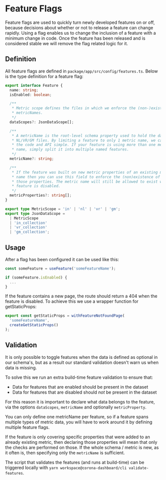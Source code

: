 # Feature Flags

Feature flags are used to quickly turn newly developed features on or off,
because decisions about whether or not to release a feature can change rapidly.
Using a flag enables us to change the inclusion of a feature with a minimum
change in code. Once the feature has been released and is considered stable we
will remove the flag related logic for it.

## Definition

All feature flags are defined in `package/app/src/config/features.ts`. Below is
the type definition for a feature flag:

```ts
export interface Feature {
  name: string;
  isEnabled: boolean;

  /**
   * Metric scope defines the files in which we enforce the (non-)existence of
   * metricNames.
   */
  dataScopes?: JsonDataScope[];

  /**
   * A metricName is the root-level schema property used to hold the data in the
   * NL/VR/GM files. By limiting a feature to only 1 metric name, we can keep
   * the code and API simple. If your feature is using more than one metric
   * name, simply split it into multiple named features.
   */
  metricName?: string;

  /**
   * If the feature was built on new metric properties of an existing metric
   * name then you can use this field to enforce the (non)existence of only
   * those properties. The metric name will still be allowed to exist when this
   * feature is disabled.
   */
  metricProperties?: string[];
}

export type MetricScope = 'in' | 'nl' | 'vr' | 'gm';
export type JsonDataScope =
  | MetricScope
  | 'in_collection'
  | 'vr_collection'
  | 'gm_collection';
```

## Usage

After a flag has been configured it can be used like this:

```ts
const someFeature = useFeature('someFeatureName');

if (someFeature.isEnabled) {
  ...
}
```

If the feature contains a new page, the route should return a 404 when the
feature is disabled. To achieve this we use a wrapper function for
getStaticProps:

```ts
export const getStaticProps = withFeatureNotFoundPage(
  'someFeatureName',
  createGetStaticProps()
);
```

## Validation

It is only possible to toggle features when the data is defined as optional in
our schema's, but as a result our standard validation doesn't warn us when data
is missing.

To solve this we run an extra build-time feature validation to ensure that:

- Data for features that are enabled should be present in the dataset
- Data for features that are disabled should _not_ be present in the dataset

For this reason it is important to declare what data belongs to the feature, via
the options `dataScopes`, `metricName` and optionally `metricProperty`.

You can only define one metricName per feature, so if a feature spans multiple
types of metric data, you will have to work around it by defining multiple
feature flags.

If the feature is only covering specific properties that were added to an
already existing metric, then declaring those properties will mean that only the
checks are performed on those. If the whole schema / metric is new, as it often
is, then specifying only the `metricName` is sufficient.

The script that validates the features (and runs at build-time) can be
triggered locally with `yarn workspace@corona-dashboard/cli validate-features`.
